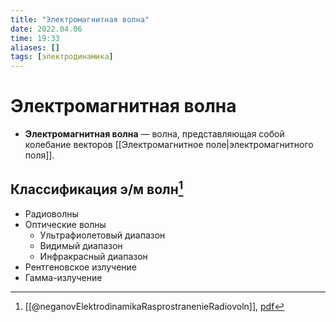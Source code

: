 ```yaml
---
title: "Электромагнитная волна"
date: 2022.04.06
time: 19:33
aliases: []
tags: [электродинамика]
---
```


# Электромагнитная волна

- **Электромагнитная волна** — волна, представляющая собой колебание векторов [[Электромагнитное поле|электромагнитного поля]].

## Классификация э/м волн[^1]

- Радиоволны
- Оптические волны
    - Ультрафиолетовый диапазон
    - Видимый диапазон
    - Инфракрасный диапазон
- Рентгеновское излучение
- Гамма-излучение

[^1]: [[@neganovElektrodinamikaRasprostranenieRadiovoln]], [pdf](zotero://open-pdf/library/items/XN5K97GI?page=11&annotation=39PSWGRD)